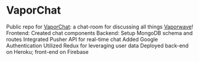 # VaporChat
Public repo for [VaporChat](https://vapor-chat.web.app/): a chat-room for discussing all things [Vaporwave](https://en.wikipedia.org/wiki/Vaporwave)! 
Frontend: Created chat components
Backend: Setup MongoDB schema and routes
Integrated Pusher API for real-time chat
Added Google Authentication
Utilized Redux for leveraging user data
Deployed back-end on Heroku; front-end on Firebase

